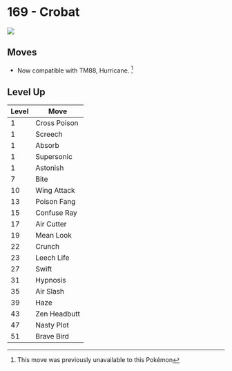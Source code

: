 # 169 - Crobat
![][169]

## Moves

 - Now compatible with TM88, Hurricane. [^1]

## Level Up

Level | Move
---   | ---
  1   | Cross Poison
  1   | Screech
  1   | Absorb
  1   | Supersonic
  1   | Astonish
  7   | Bite
 10   | Wing Attack
 13   | Poison Fang
 15   | Confuse Ray
 17   | Air Cutter
 19   | Mean Look
 22   | Crunch
 23   | Leech Life
 27   | Swift
 31   | Hypnosis
 35   | Air Slash
 39   | Haze
 43   | Zen Headbutt
 47   | Nasty Plot
 51   | Brave Bird



[169]: ../img/pokemon/169.png

[^1]: This move was previously unavailable to this Pokémon